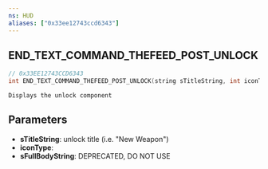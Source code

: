 ```yaml
---
ns: HUD
aliases: ["0x33ee12743ccd6343"]
---
```

## END_TEXT_COMMAND_THEFEED_POST_UNLOCK

```c
// 0x33EE12743CCD6343
int END_TEXT_COMMAND_THEFEED_POST_UNLOCK(string sTitleString, int iconType, string sFullBodyString);
```

```
Displays the unlock component
```

## Parameters
* **sTitleString**: unlock title (i.e. "New Weapon")
* **iconType**: 
* **sFullBodyString**: DEPRECATED, DO NOT USE
